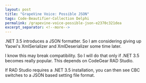 ```yaml
---
layout: post
title: "GrapeVine Voice: Possible JSON"
tags: Code-Beautifier-Collection Delphi
permalink: /grapevine-voice-possible-json-e2370c321dea
excerpt_separator: <!--more-->
---
```

.NET 3.5 introduces a JSON formatter. So I am considering giving up Yaowi's XmlSerializer and XmlDeserializer some time later.

I know this may break compatibility. So I will do that only if .NET 3.5 becomes really popular. This depends on CodeGear RAD Studio.

If RAD Studio requires a .NET 3.5 installation, you can then see CBC switches to a JSON based setting file format.
<!--more-->